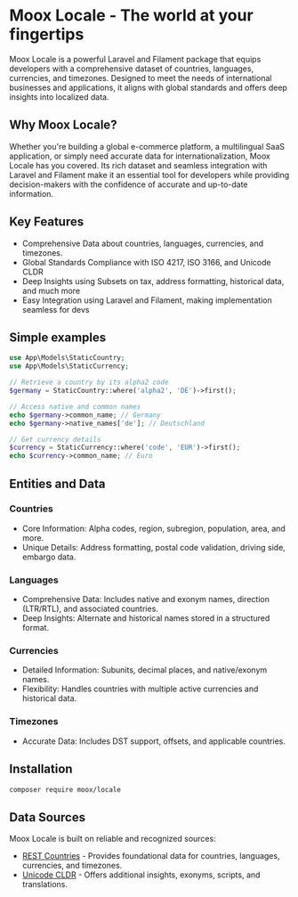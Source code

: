 # Moox Locale - The world at your fingertips

Moox Locale is a powerful Laravel and Filament package that equips developers with a comprehensive dataset of countries, languages, currencies, and timezones. Designed to meet the needs of international businesses and applications, it aligns with global standards and offers deep insights into localized data.

## Why Moox Locale?

Whether you're building a global e-commerce platform, a multilingual SaaS application, or simply need accurate data for internationalization, Moox Locale has you covered. Its rich dataset and seamless integration with Laravel and Filament make it an essential tool for developers while providing decision-makers with the confidence of accurate and up-to-date information.

## Key Features

-   Comprehensive Data about countries, languages, currencies, and timezones.
-   Global Standards Compliance with ISO 4217, ISO 3166, and Unicode CLDR
-   Deep Insights using Subsets on tax, address formatting, historical data, and much more
-   Easy Integration using Laravel and Filament, making implementation seamless for devs

## Simple examples

```php
use App\Models\StaticCountry;
use App\Models\StaticCurrency;

// Retrieve a country by its alpha2 code
$germany = StaticCountry::where('alpha2', 'DE')->first();

// Access native and common names
echo $germany->common_name; // Germany
echo $germany->native_names['de']; // Deutschland

// Get currency details
$currency = StaticCurrency::where('code', 'EUR')->first();
echo $currency->common_name; // Euro
```

## Entities and Data

### Countries

-   Core Information: Alpha codes, region, subregion, population, area, and more.
-   Unique Details: Address formatting, postal code validation, driving side, embargo data.

### Languages

-   Comprehensive Data: Includes native and exonym names, direction (LTR/RTL), and associated countries.
-   Deep Insights: Alternate and historical names stored in a structured format.

### Currencies

-   Detailed Information: Subunits, decimal places, and native/exonym names.
-   Flexibility: Handles countries with multiple active currencies and historical data.

### Timezones

-   Accurate Data: Includes DST support, offsets, and applicable countries.

## Installation

```bash
composer require moox/locale
```

## Data Sources

Moox Locale is built on reliable and recognized sources:

-   [REST Countries](https://restcountries.com/) - Provides foundational data for countries, languages, currencies, and timezones.
-   [Unicode CLDR](https://cldr.unicode.org/) - Offers additional insights, exonyms, scripts, and translations.
